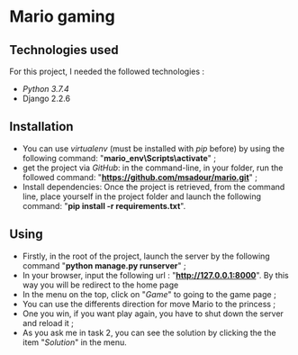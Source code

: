 # Mario gaming

## Technologies used
For this project, I needed the followed technologies :
* _Python 3.7.4_
* Django 2.2.6

## Installation
* You can use _virtualenv_ (must be installed with _pip_ before) by using the following command: "**mario_env\Scripts\activate**" ;
* get the project via _GitHub_: in the command-line, in your folder, run the followed command: "**https://github.com/msadour/mario.git**" ;
* Install dependencies: Once the project is retrieved, from the command line, place yourself in the project folder and launch the following command: "**pip install -r requirements.txt**".

## Using
* Firstly, in the root of the project, launch the server by the following command "**python manage.py runserver**" ;
* In your browser, input the following url : "**http://127.0.0.1:8000**". By this way you will be redirect to the home page
* In the menu on the top, click on "_Game_" to going to the game page ;
* You can use the differents direction for move Mario to the princess ;
* One you win, if you want play again, you have to shut down the server and reload it ;
* As you ask me in task 2, you can see the solution by clicking the the item "_Solution_" in the menu.